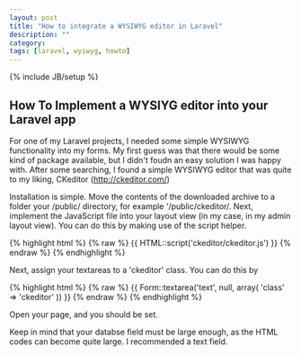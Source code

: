 ```yaml
---
layout: post
title: "How to integrate a WYSIWYG editor in Laravel"
description: ""
category: 
tags: [laravel, wyiwyg, howto]
---
```

{% include JB/setup %}

## How To Implement a WYSIYG editor into your Laravel app
For one of my Laravel projects, I needed some simple WYSIWYG functionality into my forms. My first guess was that there would be some kind of package available, but I didn't foudn an easy solution I was happy with. After some searching, I found a simple WYSIWYG editor that was quite to my liking, CKeditor (http://ckeditor.com/)

Installation is simple. Move the contents of the downloaded archive to a folder your /public/ directory, for example '/public/ckeditor/. Next, implement the JavaScript file into your layout view (in my case, in my admin layout view). You can do this by making use of the script helper.

{% highlight html %}
{% raw %}
{{ HTML::script('ckeditor/ckeditor.js') }}
{% endraw %}
{% endhighlight %}

Next, assign your textareas to a 'ckeditor' class. You can do this by

{% highlight html %}
{% raw %}
{{ Form::textarea('text', null, array(
    'class' => 'ckeditor'
)) }}
{% endraw %}
{% endhighlight %}

Open your page, and you should be set.

Keep in mind that your databse field must be large enough, as the HTML codes can become quite large. I recommended a text field. 


